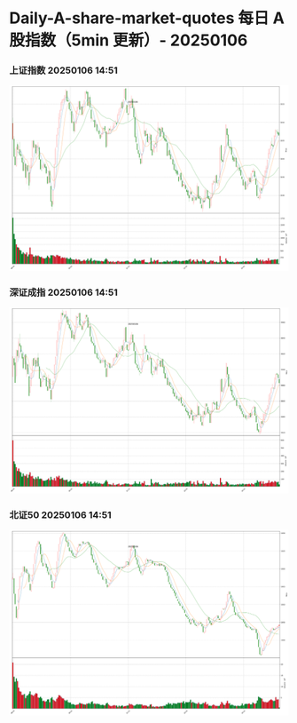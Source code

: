 
# Daily-A-share-market-quotes 每日 A 股指数（5min 更新）- 20250106

### 上证指数 20250106 14:51
![](./fig/2025/1/20250106-sh000001.png)

### 深证成指 20250106 14:51
![](./fig/2025/1/20250106-sz399001.png)

### 北证50 20250106 14:51
![](./fig/2025/1/20250106-bj899050.png)
